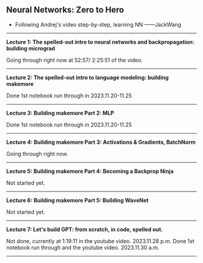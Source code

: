 
## Neural Networks: Zero to Hero

- Following Andrej's video step-by-step, learning NN    ——JackWang
---

**Lecture 1: The spelled-out intro to neural networks and backpropagation: building micrograd**

Going through right now at 52:57/ 2:25:51 of the video.

---

**Lecture 2: The spelled-out intro to language modeling: building makemore**

Done 1st notebook run through in 2023.11.20-11.25

---

**Lecture 3: Building makemore Part 2: MLP**

Done 1st notebook run through in 2023.11.20-11.25

---

**Lecture 4: Building makemore Part 3: Activations & Gradients, BatchNorm**

Going through right now.

---

**Lecture 5: Building makemore Part 4: Becoming a Backprop Ninja**

Not started yet.

---

**Lecture 6: Building makemore Part 5: Building WaveNet**

Not started yet.

---

**Lecture 7: Let's build GPT: from scratch, in code, spelled out.**

Not done, currently at 1:19:11 in the youtube video.    2023.11.28 p.m.
Done 1st notebook run through and the youtube video.    2023.11.30 a.m.

---
